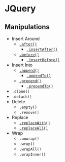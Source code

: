 # JQuery
## Manipulations
- Insert Around
    - [`.after()`](jq-after.html)
        - [`.insertAfter()`](jq-insert-after.html)
    - [`.before()`](jq-before.html)
        - [`.insertBefore()`](jq-insert-before.html)
- Insert Into
    - [`.append()`](jq-append.html)
        - [`.appendTo()`](jq-append-to.html)
    - [`.prepend()`](jq-prepend.html)
        - [`.prependTo()`](jq-prepend-to.html)
- `.clone()`
- `.detach()`
- Delete
    - `.empty()`
    - `.remove()`
- Replace
    - [`.replaceWith()`](jq-replace-with.html)
    - [`.replaceAll()`](jq-replace-all.html)
- Wrap
    - `.unwrap()`
    - `.wrap()`
    - `.wrapAll()`
    - `.wrapInner()`